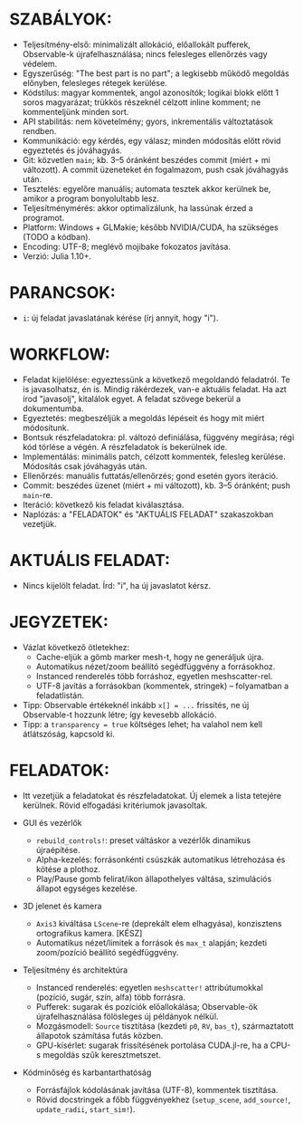 # SZABÁLYOK:

- Teljesítmény-első: minimalizált allokáció, előallokált pufferek, Observable-k újrafelhasználása; nincs felesleges ellenőrzés vagy védelem.
- Egyszerűség: "The best part is no part"; a legkisebb működő megoldás előnyben, felesleges rétegek kerülése.
- Kódstílus: magyar kommentek, angol azonosítók; logikai blokk előtt 1 soros magyarázat; trükkös részeknél célzott inline komment; ne kommenteljünk minden sort.
- API stabilitás: nem követelmény; gyors, inkrementális változtatások rendben.
- Kommunikáció: egy kérdés, egy válasz; minden módosítás előtt rövid egyeztetés és jóváhagyás.
- Git: közvetlen `main`; kb. 3–5 óránként beszédes commit (miért + mi változott). A commit üzeneteket én fogalmazom, push csak jóváhagyás után.
- Tesztelés: egyelőre manuális; automata tesztek akkor kerülnek be, amikor a program bonyolultabb lesz.
- Teljesítménymérés: akkor optimalizálunk, ha lassúnak érzed a programot.
- Platform: Windows + GLMakie; később NVIDIA/CUDA, ha szükséges (TODO a kódban).
- Encoding: UTF-8; meglévő mojibake fokozatos javítása.
- Verzió: Julia 1.10+.


# PARANCSOK:

- `i`: új feladat javaslatának kérése (írj annyit, hogy "i").


# WORKFLOW:

- Feladat kijelölése: egyeztessünk a következő megoldandó feladatról. Te is javasolhatsz, én is. Mindig rákérdezek, van-e aktuális feladat. Ha azt írod "javasolj", kitalálok egyet. A feladat szövege bekerül a dokumentumba.
- Egyeztetés: megbeszéljük a megoldás lépéseit és hogy mit miért módosítunk.
- Bontsuk részfeladatokra: pl. változó definiálása, függvény megírása; régi kód törlése a végén. A részfeladatok is bekerülnek ide.
- Implementálás: minimális patch, célzott kommentek, felesleg kerülése. Módosítás csak jóváhagyás után.
- Ellenőrzés: manuális futtatás/ellenőrzés; gond esetén gyors iteráció.
- Commit: beszédes üzenet (miért + mi változott), kb. 3–5 óránként; push `main`-re.
- Iteráció: következő kis feladat kiválasztása.
- Naplózás: a "FELADATOK" és "AKTUÁLIS FELADAT" szakaszokban vezetjük.


# AKTUÁLIS FELADAT:

- Nincs kijelölt feladat. Írd: "i", ha új javaslatot kérsz.


# JEGYZETEK:

- Vázlat következő ötletekhez:
  - Cache-eljük a gömb marker mesh-t, hogy ne generáljuk újra.
  - Automatikus nézet/zoom beállító segédfüggvény a forrásokhoz.
  - Instanced renderelés több forráshoz, egyetlen meshscatter-rel.
  - UTF-8 javítás a forrásokban (kommentek, stringek) – folyamatban a feladatlistán.
- Tipp: Observable értékeknél inkább `x[] = ...` frissítés, ne új Observable-t hozzunk létre; így kevesebb allokáció.
- Tipp: a `transparency = true` költséges lehet; ha valahol nem kell átlátszóság, kapcsold ki.

# FELADATOK:

- Itt vezetjük a feladatokat és részfeladatokat. Új elemek a lista tetejére kerülnek. Rövid elfogadási kritériumok javasoltak.

- GUI és vezérlők
  - `rebuild_controls!`: preset váltáskor a vezérlők dinamikus újraépítése.
  - Alpha-kezelés: forrásonkénti csúszkák automatikus létrehozása és kötése a plothoz.
  - Play/Pause gomb felirat/ikon állapothelyes váltása, szimulációs állapot egységes kezelése.

- 3D jelenet és kamera
  - `Axis3` kiváltása `LScene`-re (deprekált elem elhagyása), konzisztens ortografikus kamera. [KÉSZ]
  - Automatikus nézet/limitek a források és `max_t` alapján; kezdeti zoom/pozíció beállító segédfüggvény.

- Teljesítmény és architektúra
  - Instanced renderelés: egyetlen `meshscatter!` attribútumokkal (pozíció, sugár, szín, alfa) több forrásra.
  - Pufferek: sugarak és pozíciók előallokálása; Observable-ök újrafelhasználása fölösleges új példányok nélkül.
  - Mozgásmodell: `Source` tisztítása (kezdeti `p0`, `RV`, `bas_t`), származtatott állapotok számítása futás közben.
  - GPU-kísérlet: sugarak frissítésének portolása CUDA.jl-re, ha a CPU-s megoldás szűk keresztmetszet.

- Kódminőség és karbantarthatóság
  - Forrásfájlok kódolásának javítása (UTF-8), kommentek tisztítása.
  - Rövid docstringek a főbb függvényekhez (`setup_scene`, `add_source!`, `update_radii`, `start_sim!`).

